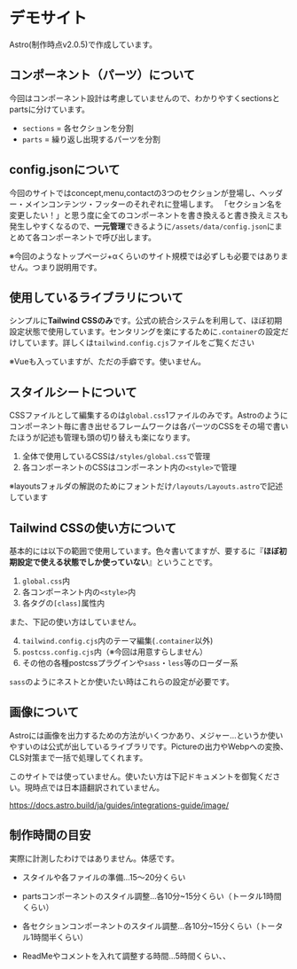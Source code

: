 # デモサイト

Astro(制作時点v2.0.5)で作成しています。

## コンポーネント（パーツ）について

今回はコンポーネント設計は考慮していませんので、わかりやすくsectionsとpartsに分けています。
 - `sections` = 各セクションを分割
 - `parts` = 繰り返し出現するパーツを分割

## config.jsonについて

今回のサイトではconcept,menu,contactの3つのセクションが登場し、ヘッダー・メインコンテンツ・フッターのそれぞれに登場します。
「セクション名を変更したい！」と思う度に全てのコンポーネントを書き換えると書き換えミスも発生しやすくなるので、**一元管理**できるように`/assets/data/config.json`にまとめて各コンポーネントで呼び出します。

※今回のようなトップページ+αくらいのサイト規模では必ずしも必要ではありません。つまり説明用です。

## 使用しているライブラリについて

シンプルに**Tailwind CSSのみ**です。公式の統合システムを利用して、ほぼ初期設定状態で使用しています。センタリングを楽にするために`.container`の設定だけしています。詳しくは`tailwind.config.cjs`ファイルをご覧ください

※Vueも入っていますが、ただの手癖です。使いません。

## スタイルシートについて

CSSファイルとして編集するのは`global.css`1ファイルのみです。Astroのようにコンポーネント毎に書き出せるフレームワークは各パーツのCSSをその場で書いたほうが記述も管理も頭の切り替えも楽になります。

1. 全体で使用しているCSSは`/styles/global.css`で管理
2. 各コンポーネントのCSSはコンポーネント内の`<style>`で管理

※layoutsフォルダの解説のためにフォントだけ`/layouts/Layouts.astro`で記述しています

## Tailwind CSSの使い方について

基本的には以下の範囲で使用しています。色々書いてますが、要するに『**ほぼ初期設定で使える状態でしか使っていない**』ということです。

 1. `global.css`内
 2. 各コンポーネント内の`<style>`内
 3. 各タグの`[class]`属性内

また、下記の使い方はしていません。

 4. `tailwind.config.cjs`内のテーマ編集(`.container`以外)
 5. `postcss.config.cjs`内（※今回は用意すらしません）
 6. その他の各種postcssプラグインや`sass`・`less`等のローダー系

`sass`のようにネストとか使いたい時はこれらの設定が必要です。

## 画像について

Astroには画像を出力するための方法がいくつかあり、メジャー…というか使いやすいのは公式が出しているライブラリです。Pictureの出力やWebpへの変換、CLS対策まで一括で処理してくれます。

このサイトでは使っていません。使いたい方は下記ドキュメントを御覧ください。現時点では日本語翻訳されていません。

https://docs.astro.build/ja/guides/integrations-guide/image/

## 制作時間の目安

実際に計測したわけではありません。体感です。

 - スタイルや各ファイルの準備…15～20分くらい
 - partsコンポーネントのスタイル調整…各10分~15分くらい（トータル1時間くらい）
 - 各セクションコンポーネントのスタイル調整…各10分~15分くらい（トータル1時間半くらい）

 - ReadMeやコメントを入れて調整する時間…5時間くらい、、